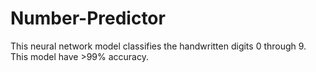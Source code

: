 # Number-Predictor
This neural network model classifies the handwritten digits 0 through 9. This model have >99% accuracy.
